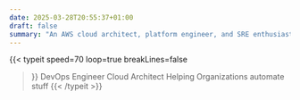```yaml
---
date: 2025-03-28T20:55:37+01:00
draft: false
summary: "An AWS cloud architect, platform engineer, and SRE enthusiast willing to openly share his learnings with eventual horror histories."
---
```

{{< typeit 
  speed=70
  loop=true
  breakLines=false
>}}
DevOps Engineer
Cloud Architect
Helping Organizations automate stuff
{{< /typeit >}}
